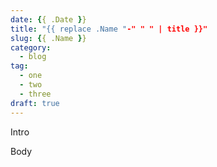 ```yaml
---
date: {{ .Date }}
title: "{{ replace .Name "-" " " | title }}"
slug: {{ .Name }}
category: 
  - blog
tag:
  - one
  - two
  - three
draft: true
---
```

Intro

<!--more-->

Body
